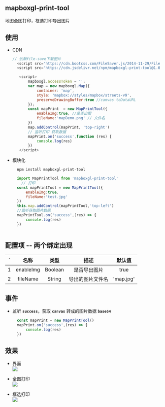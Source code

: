 ## mapboxgl-print-tool
地图全图打印，框选打印导出图片
## 使用
 -  CDN
     ```js
     // 依赖file-save下载图片
       <script src="https://cdn.bootcss.com/FileSaver.js/2014-11-29/FileSaver.min.js"></script>
       <script src="https://cdn.jsdelivr.net/npm/mapboxgl-print-tool@1.0.5/dist/index.js"></script>
     ```
     ```js
        <script>
            mapboxgl.accessToken = '';
            var map = new mapboxgl.Map({
                container: 'map',
                style: 'mapbox://styles/mapbox/streets-v9',
                preserveDrawingBuffer:true //canvas toDataURL
            });
            const mapPrint  = new MapPrintTool({
                enableImg:true, //是否出图
                fileName:'mapDemo.png' // 文件名
            })
            map.addControl(mapPrint, 'top-right')
            // 监听打印 获取数据 
            mapPrint.on('success',function (res) {
                console.log(res)
            })
        </script>
     ```
 - 模块化
   ```js
     npm install mapboxgl-print-tool
   ```  
   ```js
     import MapPrintTool from 'mapboxgl-print-tool'
       // 打印
     const mapPrintTool = new MapPrintTool({
         enableImg:true,
         fileName:'test.jpg'
     })
     this.map.addControl(mapPrintTool,'top-left')
     //监听获取图片数据
     mapPrintTool.on('success',(res) => {
         console.log(res)
     })
    
    ```  
    
## 配置项 -- 两个绑定出现

  ` | 名称 | 类型 | 描述 | 默认值
  :---: |:---: | :---: | :---: | :---:
  1 | enableImg | Boolean | 是否导出图片 | true| 
  2 | fileName| String | 导出的图片文件名 | 'map.jpg'|
 
## 事件 
  - 监听 **`success`**，获取 **`canvas`** 转成的图片数据 **`base64`**
    ```js
      const mapPrint = new MapPrintTool()
      mapPrint.on('success',(res) => {
          console.log(res)
      })
    ```
   
## 效果
  - 界面   
  ![](assets/fullmap.png)
  
  - 全图打印   
  ![](assets/fullprint.jpg)
  
  - 框选打印   
  ![](assets/pariprint.jpg)
